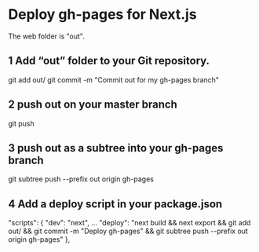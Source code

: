 # Deploy gh-pages for Next.js

The web folder is "out".

## 1 Add “out” folder to your Git repository.

git add out/
git commit -m "Commit out for my gh-pages branch"

## 2 push out on your master branch

git push

## 3 push out as a subtree into your gh-pages branch

git subtree push --prefix out origin gh-pages

## 4 Add a deploy script in your package.json

"scripts": {
    "dev": "next",
    …
    "deploy": "next build && next export && git add out/ && git commit -m \"Deploy gh-pages\" && git subtree push --prefix out origin gh-pages"
},
